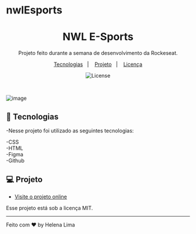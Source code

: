 # nwlEsports

<h1 align="center">NWL E-Sports</h1>

<p align="center">
 Projeto feito durante a semana de desenvolvimento da Rockeseat. <br/>
</p>

<p align="center">
  <a href="#-tecnologias">Tecnologias</a>&nbsp;&nbsp;&nbsp;|&nbsp;&nbsp;&nbsp;
  <a href="#-projeto">Projeto</a>&nbsp;&nbsp;&nbsp;|&nbsp;&nbsp;&nbsp;
  <a href="#memo-licença">Licença</a>
</p>

<p align="center">
  <img alt="License" src="https://img.shields.io/static/v1?label=license&message=MIT&color=49AA26&labelColor=000000">
</p>

<br>

![image](https://github.com/Helenapl145/nwlEsports/assets/71864098/720360fa-5267-4da1-b934-9b00255fb808)

## 🚀 Tecnologias

-Nesse projeto foi utilizado as seguintes tecnologias:

-CSS <br>
-HTML <br>
-Figma <br>
-Github <br>

## 💻 Projeto


- [Visite o projeto online](https://helenapl145.github.io/nwlEsports/)

Esse projeto está sob a licença MIT.

---

Feito com ♥ by Helena Lima

